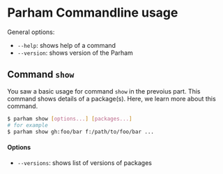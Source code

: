 # Parham Commandline usage

General options:
- `--help`: shows help of a command
- `--version`: shows version of the Parham

## Command `show`
You saw a basic usage for command `show` in the prevoius part.
This command shows details of a package(s).
Here, we learn more about this command.

```bash
$ parham show [options...] [packages...]
# for example
$ parham show gh:foo/bar f:/path/to/foo/bar ...
```

#### Options
- `--versions`: shows list of versions of packages
